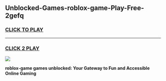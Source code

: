 
## Unblocked-Games-roblox-game-Play-Free-2gefq
<h3>
<a href="https://premium76.site?title=roblox-game&ref=15A">CLICK TO PLAY</a></h3>
<hr>

<h3>
<a href="https://premium76.site?title=roblox-game&ref=15A">CLICK 2 PLAY</a>
  
</h3>

<a href="https://premium76.site?title=roblox-game&ref=15A"><img src="https://clearcache.store/games.png"></a>


**roblox-game games unblocked: Your Gateway to Fun and Accessible Online Gaming**
